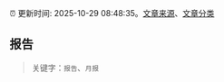 :alarm_clock: 更新时间: 2025-10-29 08:48:35。[文章来源](/README.md)、[文章分类](/TAGS.md)

## 报告


> 关键字：`报告`、`月报`



